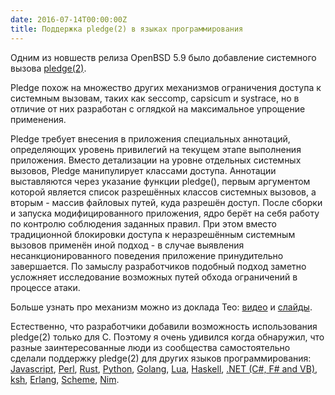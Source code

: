 ```yaml
---
date: 2016-07-14T00:00:00Z
title: Поддержка pledge(2) в языках программирования
---
```


Одним из новшеств релиза OpenBSD 5.9 было добавление системного вызова
[pledge(2)](http://man.openbsd.org/OpenBSD-current/man2/pledge.2).

Pledge похож на множество других механизмов ограничения доступа к системным
вызовам, таких как seccomp, capsicum и systrace, но в отличие от них разработан
с оглядкой на максимальное упрощение применения.

Pledge требует внесения в приложения специальных аннотаций, определяющих уровень
привилегий на текущем этапе выполнения приложения. Вместо детализации на уровне
отдельных системных вызовов, Pledge манипулирует классами доступа. Аннотации
выставляются через указание функции pledge(), первым аргументом которой является
список разрешённых классов системных вызовов, а вторым - массив файловых путей,
куда разрешён доступ. После сборки и запуска модифицированного приложения, ядро
берёт на себя работу по контролю соблюдения заданных правил. При этом вместо
традиционной блокировки доступа к неразрешённым системным вызовов применён иной
подход - в случае выявления несанкционированного поведения приложение
принудительно завершается. По замыслу разработчиков подобный подход заметно
усложняет исследование возможных путей обхода ограничений в процессе атаки.

Больше узнать про механизм можно из доклада Тео:
[видео](http://www.thedotpost.com/2016/05/theo-de-raadt-privilege-separation-and-pledge)
и [слайды](http://www.openbsd.org/papers/dot2016.pdf).

Естественно, что разработчики добавили возможность использования pledge(2)
только для C. Поэтому я очень удивился когда обнаружил, что разные
заинтересованные люди из сообщества самостоятельно сделали поддержку pledge(2) для
других языков программирования: [Javascript](https://www.npmjs.com/package/node-pledge),
[Perl](http://cvsweb.openbsd.org/cgi-bin/cvsweb/src/gnu/usr.bin/perl/cpan/OpenBSD-Pledge/), [Rust](http://pastebin.com/P89kV6uR),
[Python](https://github.com/jarmani/py-openbsd-pledge), [Golang](https://github.com/ylih/extrasys),
[Lua](https://github.com/n0la/lua-openbsd), [Haskell](http://openbsd-archive.7691.n7.nabble.com/pledge-2-binding-for-Haskell-td287889.html), [.NET (C#, F# and VB)](https://github.com/NattyNarwhal/pledge.cs), [ksh](https://github.com/netzbasis/openbsd-src/compare/master...hf-ksh_builtin_pledge), [Erlang](https://github.com/msantos/prx/wiki/prx#pledge-3), [Scheme](http://wiki.call-cc.org/eggref/4/pledge),
[Nim](https://github.com/euantorano/pledge.nim).

